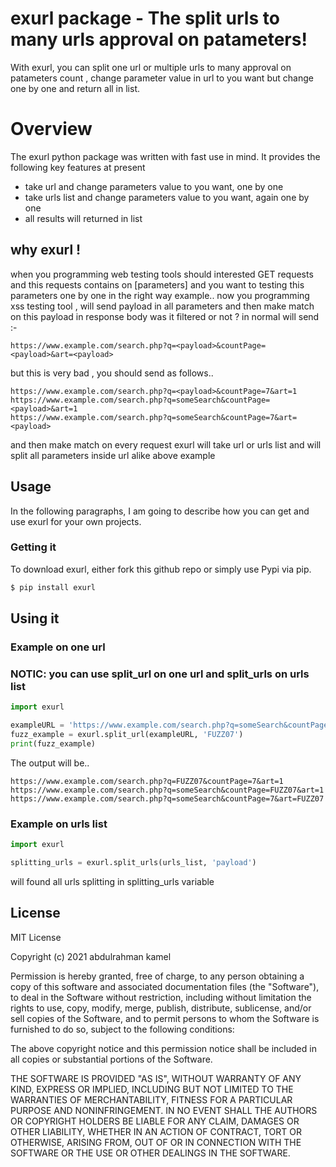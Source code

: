 # exurl package - The split urls to many urls approval on patameters!

With exurl, you can split one url or multiple urls to many approval on patameters count , change parameter value in url to you want but change one by one and return all in list.

# Overview
The exurl python package was written with fast use in mind. It provides the following key features at present 
- take url and change parameters value to you want, one by one 
- take urls list and change parameters value to you want, again one by one
- all results will returned in list


## why exurl !
when you programming web testing tools should interested GET requests and this requests contains on [parameters] and you want to testing this parameters one by one in the right way
example..
now you programming xss testing tool , will send payload in all parameters and then make match on this payload in response body was it filtered or not ?
in normal will send :- 
```
https://www.example.com/search.php?q=<payload>&countPage=<payload>&art=<payload>
```
but this is very bad , you should send as follows..
```
https://www.example.com/search.php?q=<payload>&countPage=7&art=1
https://www.example.com/search.php?q=someSearch&countPage=<payload>&art=1
https://www.example.com/search.php?q=someSearch&countPage=7&art=<payload>
```
and then make match on every request
exurl will take url or urls list and will split all parameters inside url alike above example

## Usage

In the following paragraphs, I am going to describe how you can get and use exurl for your own projects.

###  Getting it

To download exurl, either fork this github repo or simply use Pypi via pip.
```sh
$ pip install exurl
```

## Using it

### Example on one url
### NOTIC: you can use split_url on one url and split_urls on urls list

```python
import exurl

exampleURL = 'https://www.example.com/search.php?q=someSearch&countPage=7&art=1'
fuzz_example = exurl.split_url(exampleURL, 'FUZZ07')
print(fuzz_example) 
```

The output will be..
```
https://www.example.com/search.php?q=FUZZ07&countPage=7&art=1
https://www.example.com/search.php?q=someSearch&countPage=FUZZ07&art=1
https://www.example.com/search.php?q=someSearch&countPage=7&art=FUZZ07
```
### Example on urls list
```python
import exurl

splitting_urls = exurl.split_urls(urls_list, 'payload')
```
will found all urls splitting in splitting_urls variable






License
----

MIT License

Copyright (c) 2021 abdulrahman kamel

Permission is hereby granted, free of charge, to any person obtaining a copy
of this software and associated documentation files (the "Software"), to deal
in the Software without restriction, including without limitation the rights
to use, copy, modify, merge, publish, distribute, sublicense, and/or sell
copies of the Software, and to permit persons to whom the Software is
furnished to do so, subject to the following conditions:

The above copyright notice and this permission notice shall be included in all
copies or substantial portions of the Software.

THE SOFTWARE IS PROVIDED "AS IS", WITHOUT WARRANTY OF ANY KIND, EXPRESS OR
IMPLIED, INCLUDING BUT NOT LIMITED TO THE WARRANTIES OF MERCHANTABILITY,
FITNESS FOR A PARTICULAR PURPOSE AND NONINFRINGEMENT. IN NO EVENT SHALL THE
AUTHORS OR COPYRIGHT HOLDERS BE LIABLE FOR ANY CLAIM, DAMAGES OR OTHER
LIABILITY, WHETHER IN AN ACTION OF CONTRACT, TORT OR OTHERWISE, ARISING FROM,
OUT OF OR IN CONNECTION WITH THE SOFTWARE OR THE USE OR OTHER DEALINGS IN THE
SOFTWARE.